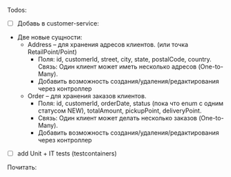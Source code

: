 Todos:
- [ ]  Добавь в customer-service:
- Две новые сущности:
  - Address – для хранения адресов клиентов. (или точка RetailPoint/Point)
    - Поля: id, customerId, street, city, state, postalCode, country.
      Связь: Один клиент может иметь несколько адресов (One-to-Many).
    - Добавить возможность создания/удаления/редактирования через контроллер
  - Order – для хранения заказов клиентов.
    - Поля: id, customerId, orderDate, status (пока что enum с одним статусом NEW), totalAmount, pickupPoint, deliveryPoint.
    - Связь: Один клиент может делать несколько заказов (One-to-Many).
    - Добавить возможность создания/удаления/редактирования через контроллер
- [ ] add Unit + IT tests (testcontainers)

 
Почитать:
